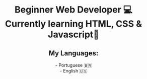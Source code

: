 <div align="center">
<h1>Beginner Web Developer 💻<br>Currently learning HTML, CSS & Javascript📖
</h1>
<h2>My Languages:</h2>
- Portuguese 🇧🇷<br>- English 🇺🇸  
</div>
